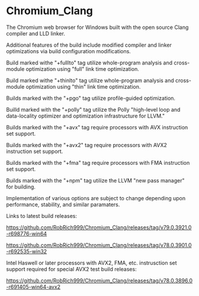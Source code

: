 # Chromium_Clang

The Chromium web browser for Windows built with the open source Clang compiler and LLD linker.

Additional features of the build include modified compiler and linker optimizations via build configuration modifications.

Build marked withe "+fulllto" tag utilize whole-program analysis and cross-module optimization using "full" link time optimization.

Build marked withe "+thinlto" tag utilize whole-program analysis and cross-module optimization using "thin" link time optimization.

Builds marked with the "+pgo" tag utilize profile-guided optimization.

Builld marked with the "+polly" tag utilize the Polly "high-level loop and data-locality optimizer and optimization infrastructure for LLVM."

Builds marked with the "+avx" tag require processors with AVX instruction set support.

Builds marked with the "+avx2" tag require processors with AVX2 instruction set support.

Builds marked with the "+fma" tag require processors with FMA instruction set support.

Builds marked with the "+npm" tag utilize the LLVM "new pass manager" for building.

Implementation of various options are subject to change depending upon performance, stability, and similar paramaters.

Links to latest build releases:

https://github.com/RobRich999/Chromium_Clang/releases/tag/v79.0.3921.0-r698776-win64

https://github.com/RobRich999/Chromium_Clang/releases/tag/v78.0.3901.0-r692535-win32

Intel Haswell or later processors with AVX2, FMA, etc. instrusction set support required for special AVX2 test build releases:

https://github.com/RobRich999/Chromium_Clang/releases/tag/v78.0.3896.0-r691405-win64-avx2
